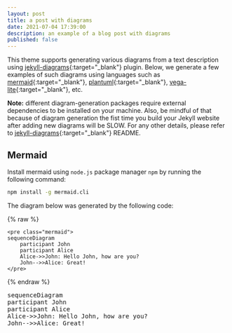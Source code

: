 ```yaml
---
layout: post
title: a post with diagrams
date: 2021-07-04 17:39:00
description: an example of a blog post with diagrams
published: false
---
```


This theme supports generating various diagrams from a text description using [jekyll-diagrams](https://github.com/zhustec/jekyll-diagrams){:target="\_blank"} plugin.
Below, we generate a few examples of such diagrams using languages such as [mermaid](https://mermaid-js.github.io/mermaid/){:target="\_blank"}, [plantuml](https://plantuml.com/){:target="\_blank"}, [vega-lite](https://vega.github.io/vega-lite/){:target="\_blank"}, etc.

**Note:** different diagram-generation packages require external dependencies to be installed on your machine.
Also, be mindful of that because of diagram generation the fist time you build your Jekyll website after adding new diagrams will be SLOW.
For any other details, please refer to [jekyll-diagrams](https://github.com/zhustec/jekyll-diagrams){:target="\_blank"} README.

## Mermaid

Install mermaid using `node.js` package manager `npm` by running the following command:

```bash
npm install -g mermaid.cli
```

The diagram below was generated by the following code:

{% raw %}

```
<pre class="mermaid">
sequenceDiagram
    participant John
    participant Alice
    Alice->>John: Hello John, how are you?
    John-->>Alice: Great!
</pre>
```

{% endraw %}

<pre class="mermaid">
sequenceDiagram
participant John
participant Alice
Alice->>John: Hello John, how are you?
John-->>Alice: Great!
</pre>
